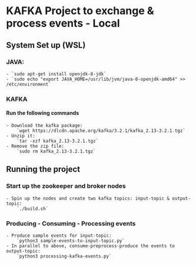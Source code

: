# KAFKA Project to exchange & process events - Local
## System Set up (WSL)
### JAVA:
    - `sudo apt-get install openjdk-8-jdk`
    - `sudo echo "export JAVA_HOME=/usr/lib/jvm/java-8-openjdk-amd64" >> /etc/environment`

### KAFKA
#### Run the following commands
    - Download the kafka package:
        `wget https://dlcdn.apache.org/kafka/3.2.1/kafka_2.13-3.2.1.tgz`
    - Unzip it:
        `tar -xzf kafka_2.13-3.2.1.tgz`
    - Remove the zip file:
        `sudo rm kafka_2.13-3.2.1.tgz`

## Running the project
### Start up the zookeeper and broker nodes
    - Spin up the nodes and create two kafka topics: input-topic & output-topic:
        `./build.sh`

### Producing - Consuming - Processing events
    - Produce sample events for input-topic:
        `python3 sample-events-to-input-topic.py`
    - In parallel to above, consume-preprocess-produce the events to output-topic:
        `python3 processing-kafka-events.py`
